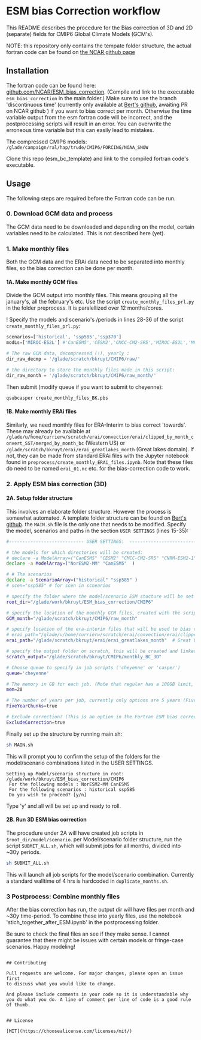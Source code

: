 # ESM bias Correction workflow

This README describes the procedure for the Bias correction of 3D and 2D (separate) fields for CMIP6 Global Climate Models (GCM's).

NOTE: this repository only contains the tempate folder structure, the actual fortran code can be found on [the NCAR github page](https://github.com/NCAR/ESM_bias_correction)


## Installation

The fortran code can be found here: [github.com/NCAR/ESM_bias_correction](https://github.com/NCAR/ESM_bias_correction). (Compile and link to the executable `esm_bias_correction` in the main folder.) Make sure to use the branch 'discontinuous time' (currently only available at [Bert's github](https://github.com/bertjebertjek/ESM_bias_correction/tree/discontinuous_time), awaiting PR on NCAR github ) if you want to bias correct per month. Otherwise the time variable output from the esm fortran code will be incorrect, and the postprocessing scripts will result in an error. You can overwrite the erroneous time variable but this can easily lead to mistakes.

The compressed CMIP6 models: `/glade/campaign/ral/hap/trude/CMIP6/FORCING/NOAA_SNOW`

Clone this repo (esm_bc_template) and link to the compiled fortran code's executable.

## Usage

The following steps are required before the Fortran code can be run. 
### 0. Download GCM data and process
The GCM data need to be downloaded and depending on the model, certain variables need to be calculated. This is not described here (yet).

### 1. Make monthly files
Both the GCM data and the ERAi data need to be separated into monthly files, so the bias correction can be done per month. 
#### 1A. Make monthly GCM files
Divide the GCM output into monthly files. This means grouping all the january's, all the february's etc. 
Use the script `create_monthly_files_prl.py` in the folder preprocess. It is paralellized over 12 months/cores.

! Specify the models and scenario's /periods in lines 28-36 of the script `create_monthly_files_prl.py`:

```python
scenarios=['historical', 'ssp585','ssp370']
modLs=['MIROC-ES2L'] #'CanESM5','CESM2','CMCC-CM2-SR5','MIROC-ES2L','MPI-M.MPI-ESM1-2-LR','NorESM2-MM',  'CNRM-ESM2-1'

# The raw GCM data, decompressed (!), yearly :
dir_raw_decmp = '/glade/scratch/bkruyt/CMIP6/raw/'

# the directory to store the monthly files made in this script:
dir_raw_month = '/glade/scratch/bkruyt/CMIP6/raw_month/'
```

Then submit (modify queue if you want to submit to cheyenne):

``` bash 
qsubcasper create_monthly_files_BK.pbs
```

#### 1B. Make monthly ERAi files
Similarly, we need monthly files for ERA-Interim to bias correct 'towards'. These may already be available at `/glade/u/home/currierw/scratch/erai/convection/erai/clipped_by_month_convert_SST/merged_by_month_bc` (Western US) or  `/glade/scratch/bkruyt/erai/erai_greatlakes_month` (Great lakes domain). If not, they can be made from standard ERAi files with the Jupyter notebook found in `preprocess/create_monthly_ERAi_files.ipynb`. Note that these files do need to be named `erai_01.nc` etc. for the bias-correction code to work.

### 2. Apply ESM bias correction (3D)

#### 2A. Setup folder structure
This involves an elaborate folder structure. However the process is somewhat automated. A template folder structure can be found on [Bert's github](https://github.com/bertjebertjek/esm_bc_template). the `MAIN.sh` file is the only one that needs to be modified. Specify the model, scenarios and paths in the section `USER SETTINGS` (lines 15-35):

```bash
#---------------------------- USER SETTINGS:  -----------------------------------

# the models for which directories will be created:
# declare -a ModelArray=("CanESM5" "CESM2" "CMCC-CM2-SR5" "CNRM-ESM2-1" "HadGEM3-GC31-LL" "MIROC-ES2L" "MPI-ESM1-2-HR" "MRI-ESM2-0" "NorESM2-MM" "UKESM1-0-LL")
declare -a ModelArray=("NorESM2-MM" "CanESM5"  )

# # The scenarios 
declare -a ScenarioArray=("historical" "ssp585" )
# scen="ssp585" # for scen in scnearios

# specify the folder where the model/scenario ESM stucture will be set up:
root_dir="/glade/work/bkruyt/ESM_bias_correction/CMIP6"

# specify the location of the monthly GCM files, created with the script create_monthly_files_BK.sh. This path will be linked to.
GCM_month="/glade/scratch/bkruyt/CMIP6/raw_month"

# specify location of the era-interim files that will be used to bias correct to. Note that if domain is smaller than the GCM, the output will be cropped to this domain:
# erai_path="/glade/u/home/currierw/scratch/erai/convection/erai/clipped_by_month_convert_SST/merged_by_month_bc" # W-COnus domain
erai_path="/glade/scratch/bkruyt/erai/erai_greatlakes_month"  # Great Lakes domain

# specify the output folder on scratch, this will be created and linked to:
scratch_output="/glade/scratch/bkruyt/CMIP6/monthly_BC_3D"

# Choose queue to specify in job scripts ('cheyenne' or 'casper')
queue='cheyenne'

# The memory in GB for each job. (Note that regular has a 100GB limit, and casper 350 (or 500 for large mem nodes))
mem=20

# The number of years per job, currently only options are 5 years (FiveYearChunks=true), or ~30 years (FiveYearChunks= -you guessed it- false).
FiveYearChunks=true

# Exclude correction? (This is an option in the Fortran ESM bias correction, and is set via the config.nml)
ExcludeCorrection=true

```


Finally set up the structure by running main.sh:
```bash
sh MAIN.sh
```
This will prompt you to confirm the setup of the folders for the model/scenario combinations listed in the USER SETTINGS.
```
Setting up Model/scenario structure in root:  /glade/work/bkruyt/ESM_bias_correction/CMIP6
 For the following models : NorESM2-MM CanESM5
 For the following scenarios : historical ssp585
 Do you wish to proceed? [y/n]
```

Type 'y' and all will be set up and ready to roll.


#### 2B. Run 3D ESM bias correction

The procedure under 2A will have created job scripts in `$root_dir/model/scenario`. per Model/scenario folder structure, run the script `SUBMIT_ALL.sh`, which will submit jobs for all months, divided into ~30y periods.

```bash
sh SUBMIT_ALL.sh
```
This will launch all job scripts for the model/scenario combination. Currently a standard walltime of 4 hrs is hardcoded in `duplicate_months.sh`.

### 3 Postprocess: Combine monthly files

After the bias correction has run, the output dir will have files per month and ~30y time-period. To combine these into yearly files, use the notebook 'stich_together_after_ESM.ipynb' in the postprocessing folder.

Be sure to check the final files an see if they make sense. I cannot guarantee that there might be issues with certain models or fringe-case scenarios. 
Happy modeling!


```

## Contributing

Pull requests are welcome. For major changes, please open an issue first
to discuss what you would like to change.

And please include comments in your code so it is understandable why you do what you do. A line of comment per line of code is a good rule of thumb. 


## License

[MIT](https://choosealicense.com/licenses/mit/)